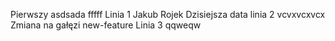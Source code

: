 Pierwszy
asdsada
fffff
Linia 1
Jakub Rojek
Dzisiejsza data linia 2
vcvxvcxvcx
Zmiana na gałęzi new-feature
Linia 3
qqweqw

